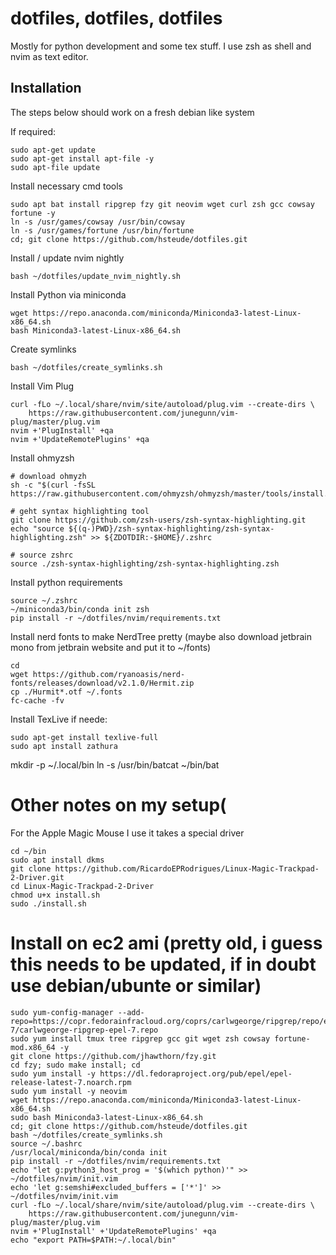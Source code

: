 # dotfiles, dotfiles, dotfiles

Mostly for python development and some tex stuff. I use zsh as shell and nvim as text editor.

## Installation

The steps below should work on a fresh debian like system

If required:
```shell
sudo apt-get update
sudo apt-get install apt-file -y
sudo apt-file update
```

Install necessary cmd tools
```shell
sudo apt bat install ripgrep fzy git neovim wget curl zsh gcc cowsay fortune -y
ln -s /usr/games/cowsay /usr/bin/cowsay
ln -s /usr/games/fortune /usr/bin/fortune
cd; git clone https://github.com/hsteude/dotfiles.git
```

Install / update nvim nightly
```shell
bash ~/dotfiles/update_nvim_nightly.sh
```

Install Python via miniconda
```shell
wget https://repo.anaconda.com/miniconda/Miniconda3-latest-Linux-x86_64.sh
bash Miniconda3-latest-Linux-x86_64.sh
```
Create symlinks
```shell script
bash ~/dotfiles/create_symlinks.sh
```

Install Vim Plug
```shell
curl -fLo ~/.local/share/nvim/site/autoload/plug.vim --create-dirs \
    https://raw.githubusercontent.com/junegunn/vim-plug/master/plug.vim
nvim +'PlugInstall' +qa
nvim +'UpdateRemotePlugins' +qa
```

Install ohmyzsh
```shell
# download ohmyzh
sh -c "$(curl -fsSL https://raw.githubusercontent.com/ohmyzsh/ohmyzsh/master/tools/install.sh)"

# geht syntax highlighting tool
git clone https://github.com/zsh-users/zsh-syntax-highlighting.git
echo "source ${(q-)PWD}/zsh-syntax-highlighting/zsh-syntax-highlighting.zsh" >> ${ZDOTDIR:-$HOME}/.zshrc

# source zshrc
source ./zsh-syntax-highlighting/zsh-syntax-highlighting.zsh
```

Install python requirements
```shell
source ~/.zshrc
~/miniconda3/bin/conda init zsh
pip install -r ~/dotfiles/nvim/requirements.txt
```

Install nerd fonts to make NerdTree pretty (maybe also download jetbrain mono from jetbrain website and put it to ~/fonts)
```shell
cd
wget https://github.com/ryanoasis/nerd-fonts/releases/download/v2.1.0/Hermit.zip
cp ./Hurmit*.otf ~/.fonts
fc-cache -fv
```


Install TexLive if neede:
```shell
sudo apt-get install texlive-full
sudo apt install zathura
```

mkdir -p ~/.local/bin
ln -s /usr/bin/batcat ~/bin/bat


# Other notes on my setup(
For the Apple Magic Mouse I use it takes a special driver
```shell
cd ~/bin
sudo apt install dkms
git clone https://github.com/RicardoEPRodrigues/Linux-Magic-Trackpad-2-Driver.git
cd Linux-Magic-Trackpad-2-Driver
chmod u+x install.sh
sudo ./install.sh
```


# Install on ec2 ami (pretty old, i guess this needs to be updated, if in doubt use debian/ubunte or similar)
```shell
sudo yum-config-manager --add-repo=https://copr.fedorainfracloud.org/coprs/carlwgeorge/ripgrep/repo/epel-7/carlwgeorge-ripgrep-epel-7.repo
sudo yum install tmux tree ripgrep gcc git wget zsh cowsay fortune-mod.x86_64 -y
git clone https://github.com/jhawthorn/fzy.git
cd fzy; sudo make install; cd
sudo yum install -y https://dl.fedoraproject.org/pub/epel/epel-release-latest-7.noarch.rpm
sudo yum install -y neovim
wget https://repo.anaconda.com/miniconda/Miniconda3-latest-Linux-x86_64.sh
sudo bash Miniconda3-latest-Linux-x86_64.sh
cd; git clone https://github.com/hsteude/dotfiles.git
bash ~/dotfiles/create_symlinks.sh
source ~/.bashrc
/usr/local/miniconda/bin/conda init
pip install -r ~/dotfiles/nvim/requirements.txt
echo "let g:python3_host_prog = '$(which python)'" >> ~/dotfiles/nvim/init.vim
echo 'let g:semshi#excluded_buffers = ['*']' >> ~/dotfiles/nvim/init.vim
curl -fLo ~/.local/share/nvim/site/autoload/plug.vim --create-dirs \
    https://raw.githubusercontent.com/junegunn/vim-plug/master/plug.vim
nvim +'PlugInstall' +'UpdateRemotePlugins' +qa
echo "export PATH=$PATH:~/.local/bin"
```
